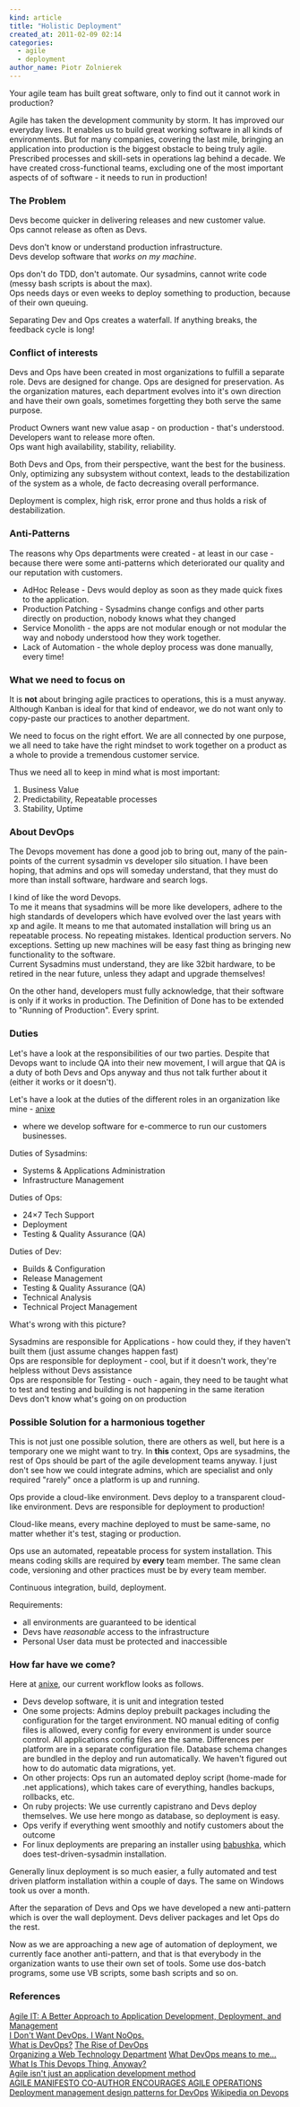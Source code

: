 ```yaml
---
kind: article
title: "Holistic Deployment"
created_at: 2011-02-09 02:14
categories:
  - agile
  - deployment
author_name: Piotr Zolnierek
---
```

Your agile team has built great software, only to find out it cannot work in production?  

Agile has taken the development community by storm. It has improved our everyday lives. It enables us to build great working software in all kinds of environments.
But for many companies, covering the last mile, bringing an application into production is the biggest obstacle to being truly agile. 
Prescribed processes and skill-sets in operations lag behind a decade.
We have created cross-functional teams, excluding one of the most important aspects of of software - it needs to run in production! 

<!-- more -->

### The Problem
Devs become quicker in delivering releases and new customer value.  
Ops cannot release as often as Devs.  

Devs don't know or understand production infrastructure.  
Devs develop software that _works on my machine_.  

Ops don't do TDD, don't automate. Our sysadmins, cannot write code (messy bash scripts is about the max).  
Ops needs days or even weeks to deploy something to production, because of their own queuing.

Separating Dev and Ops creates a waterfall. If anything breaks, the feedback cycle is long!  

### Conflict of interests
Devs and Ops have been created in most organizations to fulfill a separate role. Devs are designed for change. Ops are designed for preservation.
As the organization matures, each department evolves into it's own direction and have their own goals, sometimes forgetting they both serve the same purpose.

Product Owners want new value asap - on production - that's understood.  
Developers want to release more often.  
Ops want high availability, stability, reliability.

Both Devs and Ops, from their perspective, want the best for the business.
Only, optimizing any subsystem without context, leads to the destabilization of the system as a whole, de facto decreasing overall performance.

Deployment is complex, high risk, error prone and thus holds a risk of destabilization.

### Anti-Patterns
The reasons why Ops departments were created - at least in our case - because there were some anti-patterns which deteriorated our quality and our reputation with customers.

 *  AdHoc Release - Devs would deploy as soon as they made quick fixes to the application.
 *  Production Patching - Sysadmins change configs and other parts directly on production, nobody knows what they changed
 *  Service Monolith - the apps are not modular enough or not modular the way and nobody understood how they work together.
 *  Lack of Automation - the whole deploy process was done manually, every time!
 

### What we need to focus on
It is **not** about bringing agile practices to operations, this is a must anyway. Although Kanban is ideal for that kind of endeavor, 
we do not want only to copy-paste our practices to another department.  

We need to focus on the right effort. We are all connected by one purpose, 
we all need to take have the right mindset to work together on a product as a whole to provide a tremendous customer service.

Thus we need all to keep in mind what is most important:

1. Business Value 
2. Predictability, Repeatable processes
3. Stability, Uptime

### About DevOps
The Devops movement has done a good job to bring out, many of the pain-points of the current sysadmin vs developer silo situation. 
I have been hoping, that admins and ops will someday understand, that they must do more than install software, hardware and search logs.

I kind of like the word Devops.  
To me it means that sysadmins will be more like developers, adhere to the high standards of developers which have evolved over the last years with xp and agile.
It means to me that automated installation will bring us an repeatable process. No repeating mistakes. Identical production servers. No exceptions. 
Setting up new machines will be easy fast thing as bringing new functionality to the software.  
Current Sysadmins must understand, they are like 32bit hardware, to be retired in the near future, unless they adapt and upgrade themselves!

On the other hand, developers must fully acknowledge, that their software is only  if it works in production. 
The Definition of Done has to be extended to "Running of Production". Every sprint.

### Duties
Let's have a look at the responsibilities of our two parties.
Despite that Devops want to include QA into their new movement, 
I will argue that QA is a duty of both Devs and Ops anyway and thus not talk further about it (either it works or it doesn't).

Let's have a look at the duties of the different roles in an organization like mine - [anixe](http://www.anixe.pl)
- where we develop software for e-commerce to run our customers businesses.

Duties of Sysadmins:

 * Systems &amp; Applications Administration
 * Infrastructure Management

Duties of Ops:

 * 24&times;7 Tech Support
 * Deployment
 * Testing &amp; Quality Assurance (QA)

Duties of Dev:

 * Builds &amp; Configuration
 * Release Management
 * Testing &amp; Quality Assurance (QA)
 * Technical Analysis
 * Technical Project Management

What's wrong with this picture?

Sysadmins are responsible for Applications - how could they, if they haven't built them (just assume changes happen fast)  
Ops are responsible for deployment - cool, but if it doesn't work, they're helpless without Devs assistance  
Ops are responsible for Testing - ouch - again, they need to be taught what to test and testing and building is not happening in the same iteration  
Devs don't know what's going on on production  

### Possible Solution for a harmonious together
This is not just one possible solution, there are others as well, but here is a temporary one we might want to try.
In __this__ context, Ops are sysadmins, the rest of Ops should be part of the agile development teams anyway. I just don't see how we could integrate admins, which are specialist and only required "rarely" once a platform is up and running.

Ops provide a cloud-like environment. 
Devs deploy to a transparent cloud-like environment. Devs are responsible for deployment to production!

Cloud-like means, every machine deployed to must be same-same, no matter whether it's test, staging or production.

Ops use an automated, repeatable process for system installation. This means coding skills are required by __every__ team member.
The same clean code, versioning and other practices must be by every team member.

Continuous integration, build, deployment.

Requirements:

 *  all environments are guaranteed to be identical
 *  Devs have _reasonable_ access to the infrastructure
 *  Personal User data must be protected and inaccessible

### How far have we come?
Here at [anixe](http://www.anixe.pl), our current workflow looks as follows. 

 *  Devs develop software, it is unit and integration tested
 *  One some projects: Admins deploy prebuilt packages including the configuration for the target environment. NO manual editing of config files is allowed, every config for every environment is under source control.
  All applications config files are the same. Differences per platform are in a separate configuration file. Database schema changes are bundled in the deploy and run automatically.
  We haven't figured out how to do automatic data migrations, yet.
 *  On other projects: Ops run an automated deploy script (home-made for .net applications), which takes care of everything, handles backups, rollbacks, etc. 
 *  On ruby projects:  We use currently capistrano and Devs deploy themselves. We use here mongo as database, so deployment is easy.
 *  Ops verify if everything went smoothly and notify customers about the outcome
 *  For linux deployments are preparing an installer using [babushka](http://babushka.me), which does test-driven-sysadmin installation.

Generally linux deployment is so much easier, a fully automated and test driven platform installation within a couple of days. The same on Windows took us over a month.

After the separation of Devs and Ops we have developed a new anti-pattern which is over the wall deployment. Devs deliver packages and let Ops do the rest.

Now as we are approaching a new age of automation of deployment, we currently face another anti-pattern, and that is that everybody in the organization wants to use their own set of tools. 
Some use dos-batch programs, some use VB scripts, some bash scripts and so on.

### References
[Agile IT: A Better Approach to Application Development, Deployment, and Management](http://www.enterprisemanagement.com/research/asset.php?id=1569)  
[I Don't Want DevOps. I Want NoOps.](http://blogs.forrester.com/mike_gualtieri/11-02-07-i_dont_want_devops_i_want_noops)  
[What is DevOps?](http://dev2ops.org/blog/2010/2/22/what-is-devops.html)
[The Rise of DevOps](http://somic.org/2010/03/02/the-rise-of-devops/)  
[Organizing a Web Technology Department](http://www.rajiv.com/blog/2009/03/17/technology-department/)
[What DevOps means to me&hellip;](http://www.kartar.net/2010/02/what-devops-means-to-me/)  
[What Is This Devops Thing, Anyway?](http://www.jedi.be/blog/2010/02/12/what-is-this-devops-thing-anyway/)  
[Agile isn't just an application development method](http://www.computerworlduk.com/in-depth/applications/2792/agile-isnt-just-an-application-development-method/)  
[AGILE MANIFESTO CO-AUTHOR ENCOURAGES AGILE OPERATIONS](http://agileoperations.net/index.php?/archives/20-Agile-Manifesto-co-author-encourages-Agile-Operations.html)  
[Deployment management design patterns for DevOps](http://dev2ops.org/blog/2010/2/18/deployment-management-design-patterns-for-devops.html)
[Wikipedia on Devops](http://en.wikipedia.org/wiki/DevOps)

